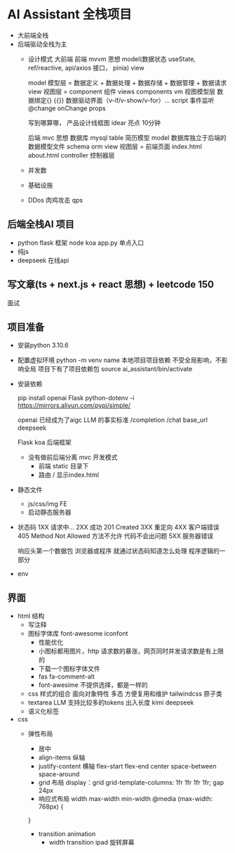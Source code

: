 # AI Assistant 全栈项目
- 大前端全栈
- 后端驱动全栈为主
  - 设计模式
    大前端 前端 mvvm 思想  model(数据状态 useState, ref/reactive, api/axios 接口， pinia) view

    model 模型层 = 数据定义 + 数据处理 + 数据存储 + 数据管理 + 数据请求
    view 视图层 = component 组件  views  components
    vm 视图模型层 数据绑定{} {{}}  数据驱动界面（v-if/v-show/v-for）...  script 事件监听 @change  onChange props 



    写到哪算哪， 产品设计线框图 idear 亮点  10分钟 

    后端 mvc 思想  数据库 mysql table 简历模型
    model 数据库独立于后端的  数据模型文件 schema orm 
    view 视图层 = 前端页面 index.html about.html
    controller 控制器层

  - 并发数
  - 基础设施 
  - DDos 肉鸡攻击 qps 

## 后端全栈AI 项目 
- python flask 框架  node koa 
  app.py  单点入口
- 纯js
- deepseek 在线api 


## 写文章(ts + next.js + react 思想) + leetcode 150 
  面试

## 项目准备
- 安装python 
  3.10.6

- 配置虚拟环境
  python -m venv name
  本地项目项目依赖 不受全局影响，不影响全局 
  项目下有了项目依赖包
  source ai_assistant/bin/activate
- 安装依赖

  pip install openai Flask python-dotenv -i https://mirrors.aliyun.com/pypi/simple/

  openai 已经成为了aigc LLM 的事实标准 
  /completion /chat 
  base_url deepseek 

  Flask koa 后端框架

  - 没有做前后端分离 mvc 开发模式 
    - 前端 static 目录下
    - 路由 /  显示index.html 

- 静态文件
  - js/css/img FE 
  - 启动静态服务器

- 状态码
  1XX 请求中...
  2XX 成功  201 Created 
  3XX 重定向
  4XX 客户端错误 
    405 Method Not Allowed 方法不允许
    代码不会出问题
  5XX 服务器错误

  响应头第一个数据包 浏览器或程序 就通过状态码知道怎么处理
  程序逻辑的一部分

- env

## 界面

- html 结构
  - 写注释
  - 图标字体库 font-awesome iconfont
    - 性能优化
    - 小图标都用图片，http 请求数的暴涨，网页同时并发请求数是有上限的
    - 下载一个图标字体文件 
    - fas fa-comment-alt  
    - font-awesime 不提供选择，都是一样的
  - css 样式的组合 面向对象特性 多态 方便复用和维护
    tailwindcss 原子类
  - textarea LLM 支持比较多的tokens 出入长度 kimi deepseek
  - 语义化标签
- css
  - 弹性布局
    - 居中
    - align-items 纵轴
    - justify-content 横轴 flex-start flex-end center space-between space-around
    - grid 布局
      display：grid
      grid-template-columns: 1fr 1fr 1fr 1fr;
      gap 24px
    - 响应式布局
      width max-width min-width
       @media (max-width: 768px) {
    
    }
    - transition animation
      - width transition ipad 旋转屏幕
